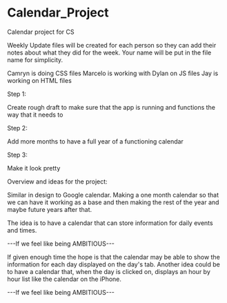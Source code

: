 # Calendar_Project
Calendar project for CS

Weekly Update files will be created for each person so they can add their notes about what they did for the week. Your name will be put in the file name for simplicity.

Camryn is doing CSS files
Marcelo is working with Dylan on JS files
Jay is working on HTML files

Step 1:

Create rough draft to make sure that the app is running and functions the way that it needs to

Step 2: 

Add more months to have a full year of a functioning calendar

Step 3:

Make it look pretty

Overview and ideas for the project:

Similar in design to Google calendar. Making a one month calendar so that we can have it working as a base and then making the rest of the year
and maybe future years after that. 

The idea is to have a calendar that can store information for daily events and times. 

---If we feel like being AMBITIOUS---

If given enough time the hope is that the calendar may be able to show the information for each day displayed on the day's tab. Another idea could be to have a calendar that, when the day is clicked on, displays an hour by hour list like the calendar on the iPhone.


---If we feel like being AMBITIOUS---